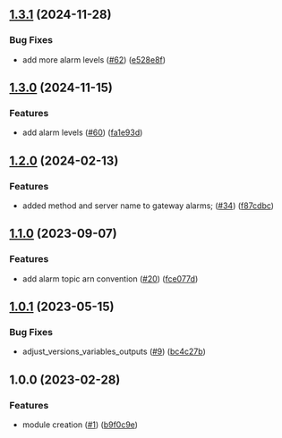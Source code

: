 ## [1.3.1](https://github.com/justtrackio/terraform-aws-ecs-alarm-gateway/compare/v1.3.0...v1.3.1) (2024-11-28)


### Bug Fixes

* add more alarm levels ([#62](https://github.com/justtrackio/terraform-aws-ecs-alarm-gateway/issues/62)) ([e528e8f](https://github.com/justtrackio/terraform-aws-ecs-alarm-gateway/commit/e528e8f26764d84f58b0f7a8dc6b9d45592a398b))

## [1.3.0](https://github.com/justtrackio/terraform-aws-ecs-alarm-gateway/compare/v1.2.0...v1.3.0) (2024-11-15)


### Features

* add alarm levels ([#60](https://github.com/justtrackio/terraform-aws-ecs-alarm-gateway/issues/60)) ([fa1e93d](https://github.com/justtrackio/terraform-aws-ecs-alarm-gateway/commit/fa1e93d3485db39ff2ede1b288d109dffb7ea1a3))

## [1.2.0](https://github.com/justtrackio/terraform-aws-ecs-alarm-gateway/compare/v1.1.0...v1.2.0) (2024-02-13)


### Features

* added method and server name to gateway alarms; ([#34](https://github.com/justtrackio/terraform-aws-ecs-alarm-gateway/issues/34)) ([f87cdbc](https://github.com/justtrackio/terraform-aws-ecs-alarm-gateway/commit/f87cdbc9b0c5db4197ddf436c2c88de8485335d5))

## [1.1.0](https://github.com/justtrackio/terraform-aws-ecs-alarm-gateway/compare/v1.0.1...v1.1.0) (2023-09-07)


### Features

* add alarm topic arn convention ([#20](https://github.com/justtrackio/terraform-aws-ecs-alarm-gateway/issues/20)) ([fce077d](https://github.com/justtrackio/terraform-aws-ecs-alarm-gateway/commit/fce077de22ac4a90d3c0c826b849841a3bc71ab3))

## [1.0.1](https://github.com/justtrackio/terraform-aws-ecs-alarm-gateway/compare/v1.0.0...v1.0.1) (2023-05-15)


### Bug Fixes

* adjust_versions_variables_outputs ([#9](https://github.com/justtrackio/terraform-aws-ecs-alarm-gateway/issues/9)) ([bc4c27b](https://github.com/justtrackio/terraform-aws-ecs-alarm-gateway/commit/bc4c27ba170c10a7b08efa89d2456e647357435e))

## 1.0.0 (2023-02-28)


### Features

* module creation ([#1](https://github.com/justtrackio/terraform-aws-ecs-alarm-gateway/issues/1)) ([b9f0c9e](https://github.com/justtrackio/terraform-aws-ecs-alarm-gateway/commit/b9f0c9e1fb91fd5aeafb59641c6c8bdd40ad3b11))
